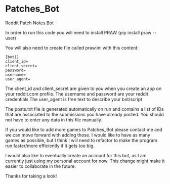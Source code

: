 # Patches_Bot
Reddit Patch Notes Bot

In order to run this code you will need to install PRAW (pip install praw --user) 

You will also need to create file called praw.ini with this content: 
```
[bot1]
client_id=
client_secret=
password=
username=
user_agent=
```
The client_id and client_secret are given to you when you create an app on your reddit.com profile. 
The username and password are your reddit credentials
The user_agent is free text to describe your bot/script 

The posts.txt file is generated automatically on run and contains a list of IDs that are associated to the submissions you have already posted. You should not have to enter any data in this file manually. 
  
If you would like to add more games to Patches_Bot please contact me and we can move forward with adding those. 
I would like to have as many games as possible, but I think I will need to refactor to make the program run faster/more efficiently
if it gets too big. 

I would also like to eventually create an account for this bot, as I am currently just using my personal account for now. This change might 
make it easier to collaborate in the future. 

Thanks for taking a look! 
